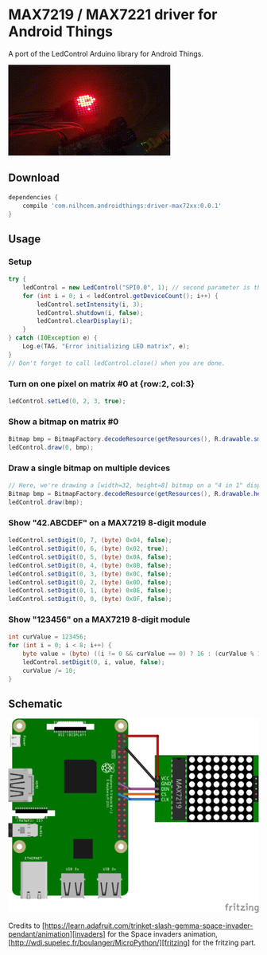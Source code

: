 # MAX7219 / MAX7221 driver for Android Things

A port of the LedControl Arduino library for Android Things.

![photo][]

## Download

```groovy
dependencies {
    compile 'com.nilhcem.androidthings:driver-max72xx:0.0.1'
}
```

## Usage

### Setup

```java
try {
    ledControl = new LedControl("SPI0.0", 1); // second parameter is the number of chained matrices. Here, we only use 1 LED matrix module (8x8).
    for (int i = 0; i < ledControl.getDeviceCount(); i++) {
        ledControl.setIntensity(i, 3);
        ledControl.shutdown(i, false);
        ledControl.clearDisplay(i);
    }
} catch (IOException e) {
    Log.e(TAG, "Error initializing LED matrix", e);
}
// Don't forget to call ledControl.close() when you are done.
```


### Turn on one pixel on matrix #0 at {row:2, col:3}

```java
ledControl.setLed(0, 2, 3, true);
```


### Show a bitmap on matrix #0

```java
Bitmap bmp = BitmapFactory.decodeResource(getResources(), R.drawable.smiley);
ledControl.draw(0, bmp);
```


### Draw a single bitmap on multiple devices
```java
// Here, we're drawing a [width=32, height=8] bitmap on a "4 in 1" display module
Bitmap bmp = BitmapFactory.decodeResource(getResources(), R.drawable.hearts32x8);
ledControl.draw(bmp);
```


### Show "42.ABCDEF" on a MAX7219 8-digit module

```java
ledControl.setDigit(0, 7, (byte) 0x04, false);
ledControl.setDigit(0, 6, (byte) 0x02, true);
ledControl.setDigit(0, 5, (byte) 0x0A, false);
ledControl.setDigit(0, 4, (byte) 0x0B, false);
ledControl.setDigit(0, 3, (byte) 0x0C, false);
ledControl.setDigit(0, 2, (byte) 0x0D, false);
ledControl.setDigit(0, 1, (byte) 0x0E, false);
ledControl.setDigit(0, 0, (byte) 0x0F, false);
```


### Show "123456" on a MAX7219 8-digit module

```java
int curValue = 123456;
for (int i = 0; i < 8; i++) {
    byte value = (byte) ((i != 0 && curValue == 0) ? 16 : (curValue % 10));
    ledControl.setDigit(0, i, value, false);
    curValue /= 10;
}
```


## Schematic

![schematic][]


Credits to [https://learn.adafruit.com/trinket-slash-gemma-space-invader-pendant/animation][invaders] for the Space invaders animation, [http://wdi.supelec.fr/boulanger/MicroPython/][fritzing] for the fritzing part.

[photo]: https://raw.githubusercontent.com/Nilhcem/ledcontrol-androidthings/master/assets/preview.gif
[schematic]: https://raw.githubusercontent.com/Nilhcem/ledcontrol-androidthings/master/assets/schematic.png
[invaders]: https://learn.adafruit.com/trinket-slash-gemma-space-invader-pendant/animation
[fritzing]: http://wdi.supelec.fr/boulanger/MicroPython/
